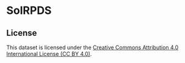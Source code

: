 # SolRPDS

















## License
This dataset is licensed under the [Creative Commons Attribution 4.0 International License (CC BY 4.0)](https://creativecommons.org/licenses/by/4.0/).  
